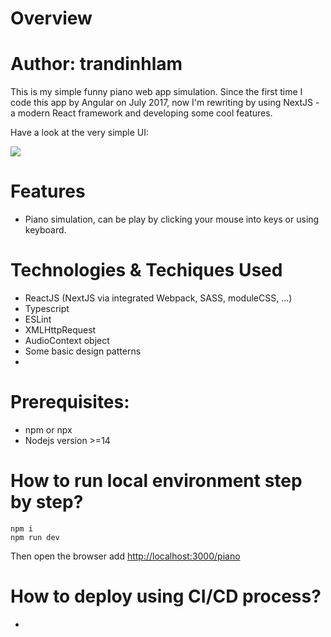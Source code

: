 # Overview

# Author: trandinhlam

This is my simple funny piano web app simulation. Since the first time I code this app by Angular on July 2017, 
now I'm rewriting by using NextJS - a modern React framework and developing some cool features.

Have a look at the very simple UI:

![]("./UI.png")



# Features
+ Piano simulation, can be play by clicking your mouse into keys or using keyboard.

# Technologies & Techiques Used
+ ReactJS (NextJS via integrated Webpack, SASS, moduleCSS, ...)
+ Typescript
+ ESLint
+ XMLHttpRequest
+ AudioContext object
+ Some basic design patterns
+ 


# Prerequisites:
+ npm or npx
+ Nodejs version >=14


# How to run local environment step by step?

    npm i
    npm run dev

Then open the browser add [http://localhost:3000/piano](http://localhost:3000/piano)

# How to deploy using CI/CD process?

   + 

